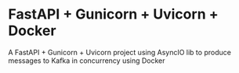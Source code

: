 # FastAPI + Gunicorn + Uvicorn + Docker

A FastAPI + Gunicorn + Uvicorn project using AsyncIO lib to produce messages to Kafka in concurrency using Docker
